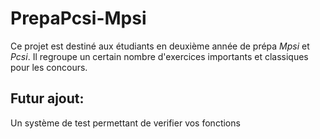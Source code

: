 PrepaPcsi-Mpsi
==============

Ce projet est destiné aux étudiants en deuxième année de prépa _Mpsi_ et _Pcsi_.
Il regroupe un certain nombre d'exercices importants et classiques pour les concours.

Futur ajout:
------------
Un système de test permettant de verifier vos fonctions
